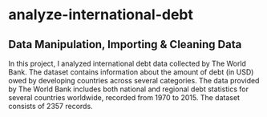 # analyze-international-debt
## Data Manipulation, Importing &amp; Cleaning Data

In this project, I analyzed international debt data collected by The World Bank. The dataset contains information about the amount of debt (in USD) owed by developing countries across several categories. The data provided by The World Bank includes both national and regional debt statistics for several countries worldwide, recorded from 1970 to 2015. The dataset consists of 2357 records.
